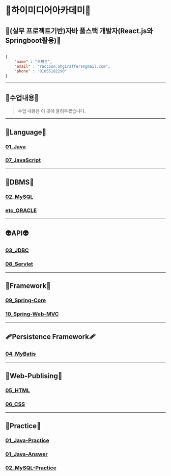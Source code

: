 # 🦝하이미디어아카데미🦝
## 🥇(실무 프로젝트기반)자바 풀스택 개발자(React.js와 Springboot활용)🥇

```json

{
    "name" : "조평훈",
    "email" : "raccoon.ohgiraffers@gmail.com",
    "phone" : "01055182290"
}

```

---
## 📖수업내용📖
> 수업 내용은 이 곳에 올려두겠습니다.
---
## 🎍Language🎍
### [01_Java](https://github.com/240822-HiMedia-Sinchon/01_Java)
### [07_JavaScript](https://github.com/240822-HiMedia-Sinchon/07_JavaScript)

---
## 📅DBMS📅
### [02_MySQL](https://github.com/240822-HiMedia-Sinchon/02_MySQL)
### [etc_ORACLE](https://github.com/240822-HiMedia-Sinchon/ORACLE_SQLD)
---
## 👽API👽
### [03_JDBC](https://github.com/240822-HiMedia-Sinchon/03_JDBC)
### [08_Servlet](https://github.com/240822-HiMedia-Sinchon/08_Servlet)

---
## 🚡Framework🚡
### [09_Spring-Core](https://github.com/240822-HiMedia-Sinchon/09_Spring-Core)
### [10_Spring-Web-MVC](https://github.com/240822-HiMedia-Sinchon/11_Spring-Web_MVC)
---
## 🩹Persistence Framework🩹
### [04_MyBatis](https://github.com/240822-HiMedia-Sinchon/04_MyBatis)

---
## 🤡Web-Publising🤡
### [05_HTML](https://github.com/240822-HiMedia-Sinchon/05_HTML)
### [06_CSS](https://github.com/240822-HiMedia-Sinchon/06_CSS)

---
## 💯Practice💯
### [01_Java-Practice](https://github.com/240822-HiMedia-Sinchon/Practice)
### [01_Java-Answer](https://github.com/240822-HiMedia-Sinchon/Answer)
### [02_MySQL-Practice](https://github.com/240822-HiMedia-Sinchon/2-1_MySQL-Practice)

